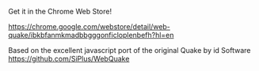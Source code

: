 Get it in the Chrome Web Store!

https://chrome.google.com/webstore/detail/web-quake/ibkbfanmkmadbbgggonficloplenbefh?hl=en

Based on the excellent javascript port of the original Quake by id Software
https://github.com/SiPlus/WebQuake